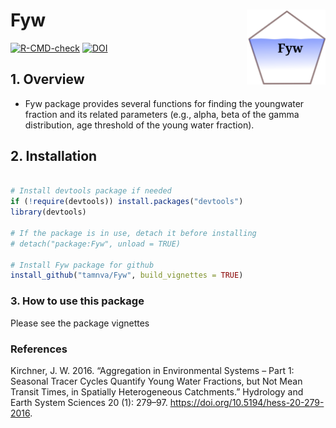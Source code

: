 # Fyw <a href="https://github.com/tamnva/Fyw/blob/master/vignettes/icon.svg"><img src="vignettes/icon.svg" align="right" height="120" /></a>

[![R-CMD-check](https://github.com/tamnva/Fyw/workflows/R-CMD-check/badge.svg)](https://github.com/tamnva/Fyw/actions) [![DOI](https://zenodo.org/badge/615738927.svg)](https://zenodo.org/badge/latestdoi/615738927)


## 1. Overview

- Fyw package provides several functions for finding the youngwater fraction and its related parameters (e.g., alpha, beta of the gamma distribution, age threshold of the young water fraction).

## 2. Installation

``` r

# Install devtools package if needed
if (!require(devtools)) install.packages("devtools")
library(devtools)

# If the package is in use, detach it before installing
# detach("package:Fyw", unload = TRUE)

# Install Fyw package for github
install_github("tamnva/Fyw", build_vignettes = TRUE)
```

### 3. How to use this package

Please see the package vignettes

### References

Kirchner, J. W. 2016. “Aggregation in Environmental Systems – Part 1: Seasonal 
Tracer Cycles Quantify Young Water Fractions, but Not Mean Transit Times, in 
Spatially Heterogeneous Catchments.” Hydrology and Earth System Sciences 20 (1): 279–97. https://doi.org/10.5194/hess-20-279-2016.
